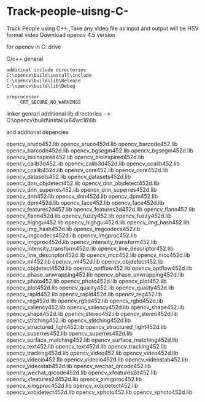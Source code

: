 # Track-people-uisng-C-
Track People using C++ ,Take any video file as input and output will be HSV format video 
Download opencv 4.5 version 



for opencv in C: drive 

C/c++ general

	additinal include directories 
	C:\opencv\build\install\include
	C:\opencv\build\lib\Release
	C:\opencv\build\lib\Debug

	preprocessor
		_CRT_SECURE_NO_WARNINGS


linker
genrarl
additional lib directories  -->  C:\opencv\build\install\x64\vc16\lib




and additonal depencies 

opencv_aruco452.lib
opencv_aruco452d.lib
opencv_barcode452.lib
opencv_barcode452d.lib
opencv_bgsegm452.lib
opencv_bgsegm452d.lib
opencv_bioinspired452.lib
opencv_bioinspired452d.lib
opencv_calib3d452.lib
opencv_calib3d452d.lib
opencv_ccalib452.lib
opencv_ccalib452d.lib
opencv_core452.lib
opencv_core452d.lib
opencv_datasets452.lib
opencv_datasets452d.lib
opencv_dnn_objdetect452.lib
opencv_dnn_objdetect452d.lib
opencv_dnn_superres452.lib
opencv_dnn_superres452d.lib
opencv_dnn452.lib
opencv_dnn452d.lib
opencv_dpm452.lib
opencv_dpm452d.lib
opencv_face452.lib
opencv_face452d.lib
opencv_features2d452.lib
opencv_features2d452d.lib
opencv_flann452.lib
opencv_flann452d.lib
opencv_fuzzy452.lib
opencv_fuzzy452d.lib
opencv_highgui452.lib
opencv_highgui452d.lib
opencv_img_hash452.lib
opencv_img_hash452d.lib
opencv_imgcodecs452.lib
opencv_imgcodecs452d.lib
opencv_imgproc452.lib
opencv_imgproc452d.lib
opencv_intensity_transform452.lib
opencv_intensity_transform452d.lib
opencv_line_descriptor452.lib
opencv_line_descriptor452d.lib
opencv_mcc452.lib
opencv_mcc452d.lib
opencv_ml452.lib
opencv_ml452d.lib
opencv_objdetect452.lib
opencv_objdetect452d.lib
opencv_optflow452.lib
opencv_optflow452d.lib
opencv_phase_unwrapping452.lib
opencv_phase_unwrapping452d.lib
opencv_photo452.lib
opencv_photo452d.lib
opencv_plot452.lib
opencv_plot452d.lib
opencv_quality452.lib
opencv_quality452d.lib
opencv_rapid452.lib
opencv_rapid452d.lib
opencv_reg452.lib
opencv_reg452d.lib
opencv_rgbd452.lib
opencv_rgbd452d.lib
opencv_saliency452.lib
opencv_saliency452d.lib
opencv_shape452.lib
opencv_shape452d.lib
opencv_stereo452.lib
opencv_stereo452d.lib
opencv_stitching452.lib
opencv_stitching452d.lib
opencv_structured_light452.lib
opencv_structured_light452d.lib
opencv_superres452.lib
opencv_superres452d.lib
opencv_surface_matching452.lib
opencv_surface_matching452d.lib
opencv_text452.lib
opencv_text452d.lib
opencv_tracking452.lib
opencv_tracking452d.lib
opencv_video452.lib
opencv_video452d.lib
opencv_videoio452.lib
opencv_videoio452d.lib
opencv_videostab452.lib
opencv_videostab452d.lib
opencv_wechat_qrcode452.lib
opencv_wechat_qrcode452d.lib
opencv_xfeatures2d452.lib
opencv_xfeatures2d452d.lib
opencv_ximgproc452.lib
opencv_ximgproc452d.lib
opencv_xobjdetect452.lib
opencv_xobjdetect452d.lib
opencv_xphoto452.lib
opencv_xphoto452d.lib
